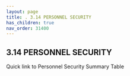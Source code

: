 ```yaml
---
layout: page
title: . 3.14 PERSONNEL SECURITY 
has_children: true
nav_order: 31400 
---
```


## 3.14 PERSONNEL SECURITY

Quick link to Personnel Security Summary Table
